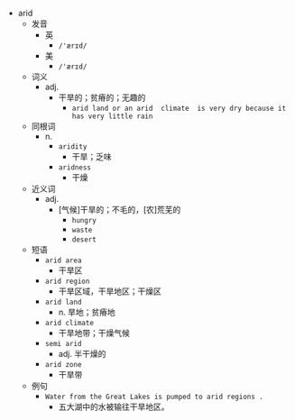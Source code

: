 - arid
  - 发音
    - 英
      - `/'ærɪd/`
    - 美
      - `/'ærɪd/`
  - 词义
    - adj.
      - 干旱的；贫瘠的；无趣的
        - `arid land or an arid  climate  is very dry because it has very little rain`
  - 同根词
    - n.
      - `aridity`
        - 干旱；乏味
      - `aridness`
        - 干燥
  - 近义词
    - adj.
      - [气候]干旱的；不毛的，[农]荒芜的
        - `hungry`
        - `waste`
        - `desert`
  - 短语
    - `arid area`
      - 干旱区 
    - `arid region`
      - 干旱区域，干旱地区；干燥区 
    - `arid land`
      - n. 旱地；贫瘠地 
    - `arid climate`
      - 干旱地带；干燥气候 
    - `semi arid`
      - adj. 半干燥的 
    - `arid zone`
      - 干旱带 
  - 例句
    - `Water from the Great Lakes is pumped to arid regions .`
      - 五大湖中的水被输往干旱地区。


